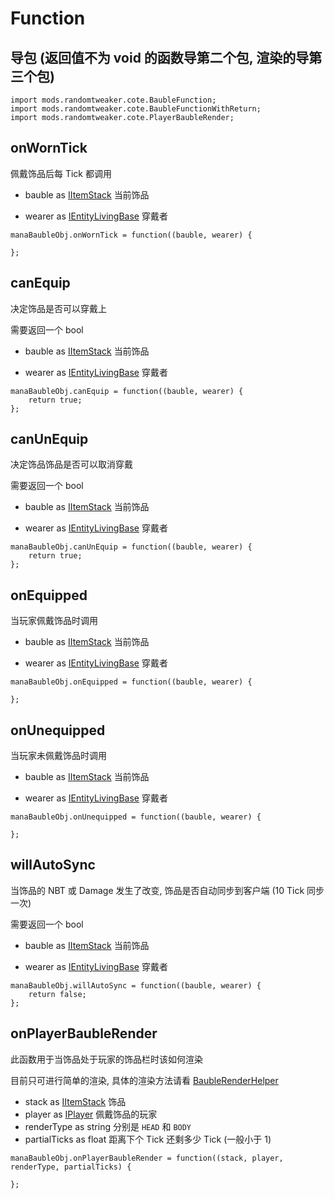 # Function

## 导包 (返回值不为 void 的函数导第二个包, 渲染的导第三个包)

```zenscript
import mods.randomtweaker.cote.BaubleFunction;
import mods.randomtweaker.cote.BaubleFunctionWithReturn;
import mods.randomtweaker.cote.PlayerBaubleRender;
```

## onWornTick

佩戴饰品后每 Tick 都调用

* bauble as [IItemStack](https://docs.blamejared.com/1.12/en/Vanilla/Items/IItemStack/) 当前饰品

* wearer
  as [IEntityLivingBase](https://docs.blamejared.com/1.12/en/Vanilla/Entities/IEntityLivingBase/)
  穿戴者

```zenscript
manaBaubleObj.onWornTick = function((bauble, wearer) {

};
```

## canEquip

决定饰品是否可以穿戴上

需要返回一个 bool

* bauble as [IItemStack](https://docs.blamejared.com/1.12/en/Vanilla/Items/IItemStack/) 当前饰品

* wearer
  as [IEntityLivingBase](https://docs.blamejared.com/1.12/en/Vanilla/Entities/IEntityLivingBase/)
  穿戴者

```zenscript
manaBaubleObj.canEquip = function((bauble, wearer) {
    return true;
};
```

## canUnEquip

决定饰品饰品是否可以取消穿戴

需要返回一个 bool

* bauble as [IItemStack](https://docs.blamejared.com/1.12/en/Vanilla/Items/IItemStack/) 当前饰品

* wearer
  as [IEntityLivingBase](https://docs.blamejared.com/1.12/en/Vanilla/Entities/IEntityLivingBase/)
  穿戴者

```zenscript
manaBaubleObj.canUnEquip = function((bauble, wearer) {
    return true;
};
```

## onEquipped

当玩家佩戴饰品时调用

* bauble as [IItemStack](https://docs.blamejared.com/1.12/en/Vanilla/Items/IItemStack/) 当前饰品

* wearer
  as [IEntityLivingBase](https://docs.blamejared.com/1.12/en/Vanilla/Entities/IEntityLivingBase/)
  穿戴者

```zenscript
manaBaubleObj.onEquipped = function((bauble, wearer) {
    
};
```

## onUnequipped

当玩家未佩戴饰品时调用

* bauble as [IItemStack](https://docs.blamejared.com/1.12/en/Vanilla/Items/IItemStack/) 当前饰品

* wearer
  as [IEntityLivingBase](https://docs.blamejared.com/1.12/en/Vanilla/Entities/IEntityLivingBase/)
  穿戴者

```zenscript
manaBaubleObj.onUnequipped = function((bauble, wearer) {
    
};
```

## willAutoSync

当饰品的 NBT 或 Damage 发生了改变, 饰品是否自动同步到客户端 (10 Tick 同步一次)

需要返回一个 bool

* bauble as [IItemStack](https://docs.blamejared.com/1.12/en/Vanilla/Items/IItemStack/) 当前饰品

* wearer
  as [IEntityLivingBase](https://docs.blamejared.com/1.12/en/Vanilla/Entities/IEntityLivingBase/)
  穿戴者

```zenscript
manaBaubleObj.willAutoSync = function((bauble, wearer) {
    return false;
};
```

## onPlayerBaubleRender

此函数用于当饰品处于玩家的饰品栏时该如何渲染

目前只可进行简单的渲染, 具体的渲染方法请看 [BaubleRenderHelper](BaubleRenderHelper.md)

* stack as [IItemStack](https://docs.blamejared.com/1.12/en/Vanilla/Items/IItemStack/) 饰品
* player as [IPlayer](https://docs.blamejared.com/1.12/en/Vanilla/Players/IPlayer/) 佩戴饰品的玩家
* renderType as string 分别是 `HEAD` 和 `BODY`
* partialTicks as float 距离下个 Tick 还剩多少 Tick (一般小于 1)

```zenscript
manaBaubleObj.onPlayerBaubleRender = function((stack, player, renderType, partialTicks) {
    
};
```
